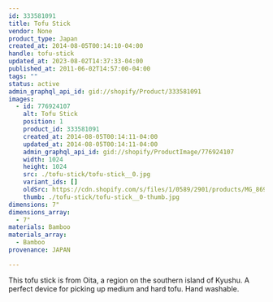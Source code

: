 ```yaml
---
id: 333581091
title: Tofu Stick
vendor: None
product_type: Japan
created_at: 2014-08-05T00:14:10-04:00
handle: tofu-stick
updated_at: 2023-08-02T14:37:33-04:00
published_at: 2011-06-02T14:57:00-04:00
tags: ""
status: active
admin_graphql_api_id: gid://shopify/Product/333581091
images:
  - id: 776924107
    alt: Tofu Stick
    position: 1
    product_id: 333581091
    created_at: 2014-08-05T00:14:11-04:00
    updated_at: 2014-08-05T00:14:11-04:00
    admin_graphql_api_id: gid://shopify/ProductImage/776924107
    width: 1024
    height: 1024
    src: ./tofu-stick/tofu-stick__0.jpg
    variant_ids: []
    oldSrc: https://cdn.shopify.com/s/files/1/0589/2901/products/MG_8692.jpeg?v=1407212051
    thumb: ./tofu-stick/tofu-stick__0-thumb.jpg
dimensions: 7"
dimensions_array:
  - 7"
materials: Bamboo
materials_array:
  - Bamboo
provenance: JAPAN

---
```


This tofu stick is from Oita, a region on the southern island of Kyushu. A perfect device for picking up medium and hard tofu. Hand washable.